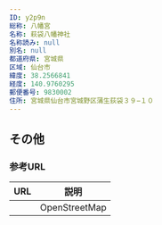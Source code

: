 ```yaml
---
ID: y2p9n
総称: 八幡宮
名称: 萩袋八幡神社
名称読み: null
別名: null
都道府県: 宮城県
区域: 仙台市
緯度: 38.2566841
経度: 140.9760295
郵便番号: 9830002
住所: 宮城県仙台市宮城野区蒲生荻袋３９−１０
---
```


## その他

### 参考URL

| URL | 説明          |
| --- | ------------- |
|     | OpenStreetMap |
